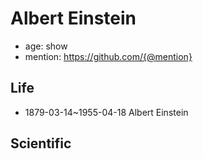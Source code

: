 # Albert Einstein 

- age: show
- mention: https://github.com/{@mention}

## Life

- 1879-03-14~1955-04-18 Albert Einstein

## Scientific
